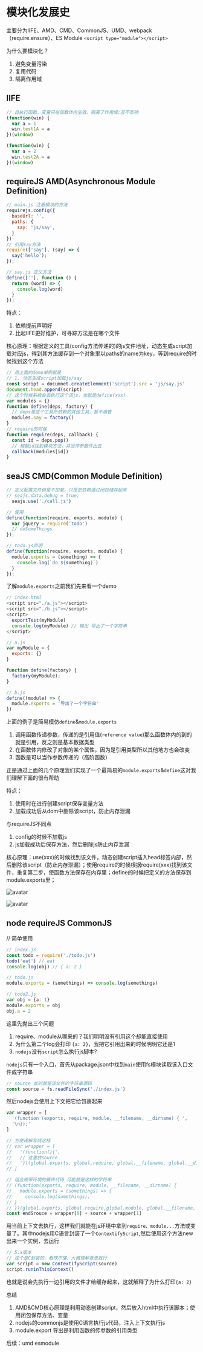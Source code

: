 # 模块化发展史
主要分为IIFE、AMD、CMD、CommonJS、UMD、webpack（require.ensure）、ES Module `<script type="module"></script>`

为什么要模块化？

1. 避免变量污染
2. 复用代码
3. 隔离作用域

## IIFE
``` javascript
// 自执行函数，变量只在函数体内生效，隔离了作用域;互不影响
(function(win) {
  var a = 1
  win.test1A = a
})(window)

(function(win) {
  var a = 2
  win.test2A = a
})(window)
```

## requireJS AMD(Asynchronous Module Definition)
``` javascript
// main.js 注册模块的方法
requirejs.config({
  baseUrl: '',
  paths: {
    say: 'js/say',
  }
})
// 引用say方法
require(['say'], (say) => {
  say('hello');
});

// say.js 定义方法
define([''], function () {
  return (word) => {
    console.log(word)
  }
});
```
特点：

1. 依赖提前声明好
2. 比起IIFE更好维护，可寻踪方法是在哪个文件

核心原理：根据定义的工具(config方法传递的)的js文件地址，动态生成script加载对应js，得到其方法缓存到一个对象里以paths的name为key，等到require的时候找到这个方法
```javascript
// 用上面的demo举例就是
// 1. 动态生成script加载js/say
const script = documnet.createElemment('script').src = 'js/say.js'
document.head.append(script)
// 这个时候系统会去执行这个该js，也就是define(xxx)
var modules = {}
function define(deps, factory) {
  // deps是这个工具所依赖的其他工具，暂不用管
  modules.say = factory()
}
// require的时候
function require(deps, callback) {
  const id = deps.pop()
  // 根据id找到模块方法，并当作参数传出去
  callback(modules[id])
}
```

## seaJS CMD(Common Module Definition)
```javascript
// 定义配置文件但是不加载，只是把依赖通过闭包储存起来
// seajs.data.debug = true;
  seajs.use('./call.js')

// 使用
define(function(require, exports, module) {
  var jquery = require('todo')
  // doSomeThings
});

// todo.js声明
define(function(require, exports, module) {
  module.exports = (something) => {
    console.log(`do ${something}`)
  }
});
```

了解`module.exports`之前我们先来看一个demo
```javascript
// index.html 
<script src="./a.js"></script>
<script src="./b.js"></script>
<script>
  exportTest(myModule)
  console.log(myModule) // 输出 导出了一个字符串
</script>

// a.js
var myModule = {
  exports: {}
}

function define(factory) {
  factory(myModule);
}

// b.js
define((module) => {
  module.exports = '导出了一个字符串'
})
```
上面的例子是简易模仿`define`&`module.exports`
1. 调用函数传递参数，传递的是引用值(`reference value`)那么函数体内的到的就是引用，反之则是基本数据类型
2. 在函数体内修改了对象的某个属性，因为是引用类型所以其他地方也会改变
3. 函数是可以当作参数传递的（高阶函数）

正是通过上面的几个原理我们实现了一个最简易的`module.exports`&`define`这对我们理解下面的很有帮助

特点：

1. 使用时在进行创建script保存变量方法
2. 加载成功后从dom中删除该script，防止内存泄漏

与requireJS不同点
1. config的时候不加载js
2. js加载成功后保存方法，然后删除js防止内存泄漏

核心原理：use(xxx)的时候找到该文件，动态创建script插入head标签内部，然后删除该script（防止内存泄漏）；使用require的时候根据require(xxx)找到该文件，重复第二步，使函数方法保存在内存里；define的时候把定义的方法保存到module.exports里；

![avatar](./sea/assets/01.jpeg)

![avatar](./sea/assets/02.png)

## node requireJS CommonJS
// 简单使用
```javascript
// index.js
const todo = require('./todo.js')
todo('eat') // eat
console.log(obj) // { a: 2 }

// todo.js
module.exports = (somethings) => console.log(somethings)

// todo2.js
var obj = {a: 1}
module.exports = obj
obj.a = 2
```

这里先抛出三个问题
1. require、module从哪来的？我们明明没有引用这个却能直接使用
2. 为什么第二个log会打印 `{a: 2}`，我把它引用出来的时候明明它还是1
3. `nodejs`没有`script`怎么执行js脚本?

`nodejs`只有一个入口，首先从package.json中找到`main`使用fs模块读取该入口文件成字符串

```javascript
// source 此时就是该文件的字符串源码
const source = fs.readFileSync('./index.js')
```

然后nodejs会使用上下文把它给包裹起来
```javascript
var wrapper = [
  '(function (exports, require, module, __filename, __dirname) { ',
  '\n});'
]

// 方便理解写成这样
// var wrapper = [
//   '(function(){',
//   // 这里放source
//   '})(global.exports, global.require, global.__filename, global.__dirname)'
// ]

// 组合成带环境的最终代码 可能就是这样的字符串
// (function(exports, require, module, __filename, __dirname) {
//   module.exports = (somethings) => {
//     console.log(somethings);
// }
// })(global.exports, global.require,global.module, global.__filename, global.__dirname);
const endSrouce = wrapper[0] + source + wrapper[1]
```

用当前上下文去执行，这样我们就能在js环境中拿到`require、module...`方法或变量了。其中nodejs用C语言封装了一个`ContextifyScript`,然后使用这个方法new出来一个实例，去运行

```javascript
// 5.x版本
// 这个是C封装的，看球不懂，大概理解意思就行
var script = new ContextifyScript(source)
script.runinThisContext()
```

也就是说会先执行一边引用的文件才给缓存起来，这就解释了为什么打印`{a: 2}`

总结
1. AMD&CMD核心原理是利用动态创建script，然后放入html中执行该脚本；使用闭包保存方法、变量
2. nodejs的commonjs是使用C语言执行js代码，注入上下文执行js
3. module.export 导出是利用函数的传参数的引用类型

后续：umd esmodule
